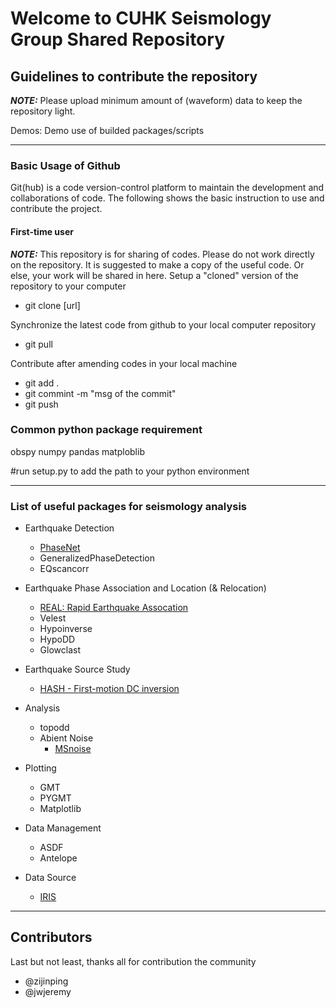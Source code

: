 # Welcome to CUHK Seismology Group Shared Repository

## Guidelines to contribute the repository
**_NOTE:_** Please upload minimum amount of (waveform) data to keep the repository light. 

Demos:
  Demo use of builded packages/scripts
 
 ---
### Basic Usage of Github
Git(hub) is a code version-control platform to maintain the development and collaborations of code. The following shows the basic instruction to use and contribute the project.

#### First-time user
**_NOTE:_** This repository is for sharing of codes. Please do not work directly on the repository. It is suggested to make a copy of the useful code. Or else, your work will be shared in here.
Setup a "cloned" version of the repository to your computer

* git clone [url]

Synchronize the latest code from github to your local computer repository

* git pull

Contribute after amending codes in your local machine

* git add .
* git commint -m "msg of the commit"
* git push

### Common python package requirement
obspy
numpy
pandas
matploblib

#run setup.py to add the path to your python environment

---
### List of useful packages for seismology analysis

- Earthquake Detection
  - [PhaseNet](https://github.com/wayneweiqiang/PhaseNet.git)
  - GeneralizedPhaseDetection
  - EQscancorr
  
- Earthquake Phase Association and Location (& Relocation)
  - [REAL: Rapid Earthquake Assocation](https://github.com/Dal-mzhang/REAL.git)
  - Velest
  - Hypoinverse
  - HypoDD
  - Glowclast
  
- Earthquake Source Study
  - [HASH - First-motion DC inversion](Earthquake_Source)
  
- Analysis
  - topodd
  - Abient Noise
    - [MSnoise](http://www.msnoise.org/)
    
- Plotting
  - GMT
  - PYGMT
  - Matplotlib

- Data Management
  - ASDF
  - Antelope

- Data Source
  - [IRIS](Data_Management/IRIS_fetch/)
 

---
## Contributors
Last but not least, thanks all for contribution the community
*   @zijinping
*   @jwjeremy
